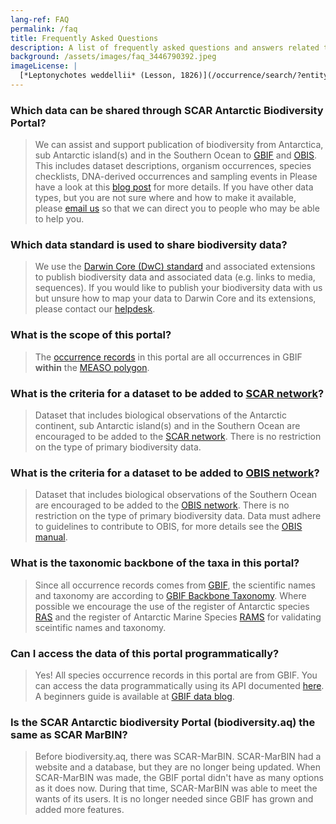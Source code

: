 ```yaml
---
lang-ref: FAQ
permalink: /faq
title: Frequently Asked Questions
description: A list of frequently asked questions and answers related to SCAR Antarctic Biodiversity Portal
background: /assets/images/faq_3446790392.jpeg
imageLicense: |
  [*Leptonychotes weddellii* (Lesson, 1826)](/occurrence/search/?entity=3446790392)
---
```


### Which data can be shared through SCAR Antarctic Biodiversity Portal?

> We can assist and support publication of biodiversity from Antarctica, sub Antarctic island(s) and in the Southern Ocean to [GBIF](https://www.gbif.org/) and [OBIS](https://www/obis.org/). This includes dataset descriptions, organism occurrences, species checklists, DNA-derived occurrences and sampling events in Please have a
> look at this [blog post](https://data-blog.gbif.org/post/data-shareability/) for more details.
> If you have other data types, but you are not sure where and how to make it available,
> please [email us](mailto:data-biodiversity-aq@naturalsciences.be) so that we can direct you to people who may be able to
> help you.

### Which data standard is used to share biodiversity data?

> We use the [Darwin Core (DwC) standard](https://dwc.tdwg.org/) and associated extensions to publish biodiversity data
> and associated data (e.g. links to media, sequences). If you would like to publish your biodiversity data with us but
> unsure how to map your data to Darwin Core and its extensions, please contact
> our [helpdesk](mailto:data-biodiversity-aq@naturalsciences.be).

### What is the scope of this portal?

> The [occurrence records](/occurrence/search) in this portal are all occurrences in GBIF **within**
> the [MEASO polygon](https://github.com/gbif/hp-antarctic/blob/eea6740b87e477305107cf702055e01a0b4691d8/_includes/js/config.js#L32).

### What is the criteria for a dataset to be added to [SCAR network](https://www.gbif.org/network/8534dd20-c368-4a1f-bdaf-e6b390710f89)?

> Dataset that includes biological observations of the Antarctic continent, sub Antarctic island(s) and in the Southern
> Ocean are encouraged to be added to the [SCAR network](https://www.gbif.org/network/8534dd20-c368-4a1f-bdaf-e6b390710f89). 
> There is no restriction on the type of primary biodiversity data.

### What is the criteria for a dataset to be added to [OBIS network](https://www.gbif.org/network/2b7c7b4f-4d4f-40d3-94de-c28b6fa054a6)?

> Dataset that includes biological observations of the Southern Ocean are encouraged to be added to the [OBIS network](https://www.gbif.org/network/2b7c7b4f-4d4f-40d3-94de-c28b6fa054a6). 
> There is no restriction on the type of primary biodiversity data.
>Data must adhere to guidelines to contribute to OBIS, for more details see the [OBIS manual](https://manual.obis.org/).
 
### What is the taxonomic backbone of the taxa in this portal?

> Since all occurrence records comes from [GBIF](https://www.gbif.org/), the scientific names and taxonomy are according
> to [GBIF Backbone Taxonomy](https://doi.org/10.15468/39omei).
> Where possible we encourage the use of the register of Antarctic species [RAS](https://ras.biodiversity.aq) and the register of Antarctic Marine Species [RAMS](https://www.marinespecies.org/rams/) for validating sceintific names and taxonomy.

### Can I access the data of this portal programmatically?

> Yes! All species occurrence records in this portal are from GBIF. You can access the data programmatically using its
> API documented [here](https://techdocs.gbif.org/en/openapi/). A beginners guide is available
> at [GBIF data blog](https://data-blog.gbif.org/post/gbif-api-beginners-guide/).


### Is the SCAR Antarctic biodiversity Portal (biodiversity.aq) the same as SCAR MarBIN?

>Before biodiversity.aq, there was SCAR-MarBIN. SCAR-MarBIN had a website and a database, but they are no longer being updated. When SCAR-MarBIN was made, the GBIF portal didn't have as many options as it does now. During that time, SCAR-MarBIN was able to meet the wants of its users. It is no longer needed since GBIF has grown and added more features.


